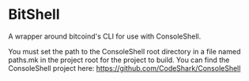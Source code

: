 BitShell
========

A wrapper around bitcoind's CLI for use with ConsoleShell.

You must set the path to the ConsoleShell root directory in a file named paths.mk in the project root for the project to build.
You can find the ConsoleShell project here: https://github.com/CodeShark/ConsoleShell
